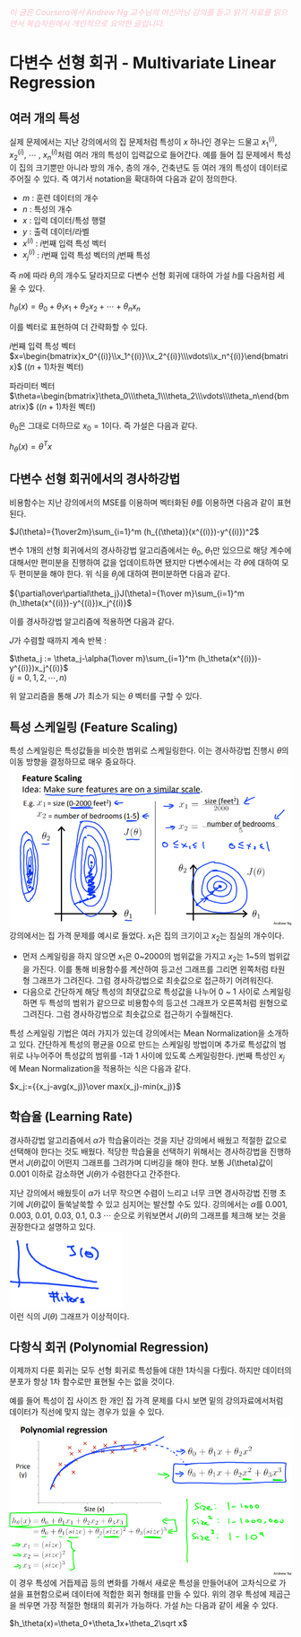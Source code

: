 <script type="text/javascript" 
src="https://cdn.mathjax.org/mathjax/latest/MathJax.js?config=TeX-AMS_HTML">
</script>

<span style="color:pink">*이 글은 Coursera에서 Andrew Ng 교수님의 머신러닝 강의를 듣고 읽기 자료를 읽으면서 복습차원에서 개인적으로 요약한 글입니다.*<span>

# 다변수 선형 회귀 - Multivariate Linear Regression

## 여러 개의 특성
실제 문제에서는 지난 강의에서의 집 문제처럼 특성이 $x$ 하나인 경우는 드물고 $x_1^{(i)}$, $x_2^{(i)}$, $\cdots$ , $x_n^{(i)}$처럼 여러 개의 특성이 입력값으로 들어간다. 예를 들어 집 문제에서 특성이 집의 크기뿐만 아니라 방의 개수, 층의 개수, 건축년도 등 여러 개의 특성이 데이터로 주어질 수 있다. 즉 여기서 notation을 확대하여 다음과 같이 정의한다.
- $m$ : 훈련 데이터의 개수
- $n$ : 특성의 개수
- $x$ : 입력 데이터/특성 행렬
- $y$ : 출력 데이터/라벨
- $x^{(i)}$ : $i$번째 입력 특성 벡터
- $x_j^{(i)}$ : $i$번째 입력 특성 벡터의 $j$번째 특성

즉 $n$에 따라 $\theta_j$의 개수도 달라지므로 다변수 선형 회귀에 대하여 가설 $h$를 다음처럼 세울 수 있다.

$h_\theta(x)=\theta_0+\theta_1x_1+\theta_2x_2+\cdots+\theta_nx_n$

이를 벡터로 표현하여 더 간략화할 수 있다.

$i$번째 입력 특성 벡터 $x=\begin{bmatrix}x_0^{(i)}\\x_1^{(i)}\\x_2^{(i)}\\\vdots\\x_n^{(i)}\end{bmatrix}$ ($(n+1)$차원 벡터)

파라미터 벡터 $\theta=\begin{bmatrix}\theta_0\\\theta_1\\\theta_2\\\vdots\\\theta_n\end{bmatrix}$ ($(n+1)$차원 벡터)

$\theta_0$은 그대로 더하므로 $x_0=1$이다. 즉 가설은 다음과 같다.

$h_\theta(x)=\theta^Tx$

## 다변수 선형 회귀에서의 경사하강법
비용함수는 지난 강의에서의 MSE를 이용하며 벡터화된 $\theta$를 이용하면 다음과 같이 표현된다.

$J(\theta)={1\over2m}\sum_{i=1}^m (h_{(\theta)}(x^{(i)})-y^{(i)})^2$

변수 1개의 선형 회귀에서의 경사하강법 알고리즘에서는 $\theta_0$, $\theta_1$만 있으므로 해당 계수에 대해서만 편미분을 진행하여 값을 업데이트하면 됐지만 다변수에서는 각 $\theta$에 대하여 모두 편미분을 해야 한다. 위 식을 $\theta_j$에 대하여 편미분하면 다음과 같다.

${\partial\over\partial\theta_j}J(\theta)={1\over m}\sum_{i=1}^m (h_\theta(x^{(i)})-y^{(i)})x_j^{(i)}$

이를 경사하강법 알고리즘에 적용하면 다음과 같다.

$J$가 수렴할 때까지 계속 반복 :

$\theta_j := \theta_j-\alpha{1\over m}\sum_{i=1}^m (h_\theta(x^{(i)})-y^{(i)})x_j^{(i)}$\
($j=0,1,2,\cdots , n$)

위 알고리즘을 통해 $J$가 최소가 되는 $\theta$ 벡터를 구할 수 있다.

## 특성 스케일링 (Feature Scaling)
특성 스케일링은 특성값들을 비슷한 범위로 스케일링한다. 이는 경사하강법 진행시 $\theta$의 이동 방향을 결정하므로 매우 중요하다.\
![특성 스케일링](/week2/image/featurescaling.png)\
강의에서는 집 가격 문제를 예시로 들었다. $x_1$은 집의 크기이고 $x_2$는 침실의 개수이다. 
- 먼저 스케일링을 하지 않으면 $x_1$은 0~2000의 범위값을 가지고 $x_2$는 1~5의 범위값을 가진다. 이를 통해 비용함수를 계산하여 등고선 그래프를 그리면 왼쪽처럼 타원형 그래프가 그려진다. 그럼 경사하강법으로 최솟값으로 접근하기 어려워진다.
- 다음으로 간단하게 해당 특성의 최댓값으로 특성값을 나누어 0 ~ 1 사이로 스케일링하면 두 특성의 범위가 같으므로 비용함수의 등고선 그래프가 오른쪽처럼 원형으로 그려진다. 그럼 경사하강법으로 최솟값으로 접근하기 수월해진다.

특성 스케일링 기법은 여러 가지가 있는데 강의에서는 Mean Normalization을 소개하고 있다. 간단하게 특성의 평균을 0으로 만드는 스케일링 방법이며 추가로 특성값의 범위로 나누어주어 특성값의 범위를 -1과 1 사이에 있도록 스케일링한다. j번째 특성인 $x_j$에 Mean Normalization을 적용하는 식은 다음과 같다.

$x_j:={{x_j-avg(x_j)}\over max(x_j)-min(x_j)}$

## 학습율 (Learning Rate)
경사하강법 알고리즘에서 $\alpha$가 학습율이라는 것을 지난 강의에서 배웠고 적절한 값으로 선택해야 한다는 것도 배웠다. 적당한 학습율을 선택하기 위해서는 경사하강법을 진행하면서 $J(\theta)$값이 어떤지 그래프를 그려가며 디버깅을 해야 한다. 보통 J(\theta)값이 0.001 이하로 감소하면 $J(\theta)$가 수렴한다고 간주한다. 

지난 강의에서 배웠듯이 $\alpha$가 너무 작으면 수렴이 느리고 너무 크면 경사하강법 진행 초기에 $J(\theta)$값이 들쑥날쑥할 수 있고 심지어는 발산할 수도 있다. 강의에서는 $\alpha$를 0.001, 0.003, 0.01, 0.03, 0.1, 0.3 $\cdots$ 순으로 키워보면서 $J(\theta)$의 그래프를 체크해 보는 것을 권장한다고 설명하고 있다.\
<img src="/week2/image/correctlr.png" width="40%" height="30%" title="Correct LR"></img>\
이런 식의 $J(\theta)$ 그래프가 이상적이다.

## 다항식 회귀 (Polynomial Regression)
이제까지 다룬 회귀는 모두 선형 회귀로 특성들에 대한 1차식을 다뤘다. 하지만 데이터의 분포가 항상 1차 함수로만 표현될 수는 없을 것이다.

예를 들어 특성이 집 사이즈 한 개인 집 가격 문제를 다시 보면 밑의 강의자료에서처럼 데이터가 직선에 맞지 않는 경우가 있을 수 있다. \
![다항식 회귀](/week2/image/polynomialreg.png)\
이 경우 특성에 거듭제곱 등의 변화를 가해서 새로운 특성을 만들어내어 고차식으로 가설을 표현함으로써 데이터에 적합한 회귀 형태를 만들 수 있다. 위의 경우 특성에 제곱근을 씌우면 가장 적절한 형태의 회귀가 가능하다. 가설 $h$는 다음과 같이 세울 수 있다.

$h_\theta(x)=\theta_0+\theta_1x+\theta_2\sqrt x$

